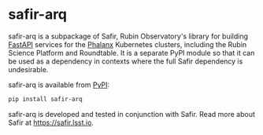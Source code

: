 # safir-arq

safir-arq is a subpackage of Safir, Rubin Observatory's library for building [FastAPI](https://fastapi.tiangolo.com/) services for the [Phalanx](https://phalanx.lsst.io) Kubernetes clusters, including the Rubin Science Platform and Roundtable.
It is a separate PyPI module so that it can be used as a dependency in contexts where the full Safir dependency is undesirable.

safir-arq is available from [PyPI](https://pypi.org/project/safir-arq/):

```sh
pip install safir-arq
```

safir-arq is developed and tested in conjunction with Safir.
Read more about Safir at https://safir.lsst.io.
